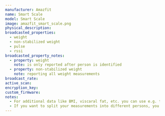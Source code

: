 ```yaml
---
manufacturer: Amazfit 
name: Smart Scale
model: Smart Scale
image: amazfit_smart_scale.png
physical_description:
broadcasted_properties:
  - weight
  - non-stabilized weight
  - pulse
  - rssi
broadcasted_property_notes:
  - property: weight
    note: is only reported after person is identified
  - property: non-stabilized weight
    note: reporting all weight measurements
broadcast_rate:
active_scan:
encryption_key:
custom_firmware:
notes:
  - For additional data like BMI, viscaral fat, etc. you can use e.g. the [bodymiscale](https://github.com/dckiller51/bodymiscale) custom integration.
  - If you want to split your measurements into different persons, you can use [this template sensor](https://community.home-assistant.io/t/integrating-xiaomi-mi-scale/9972/533)
---
```

